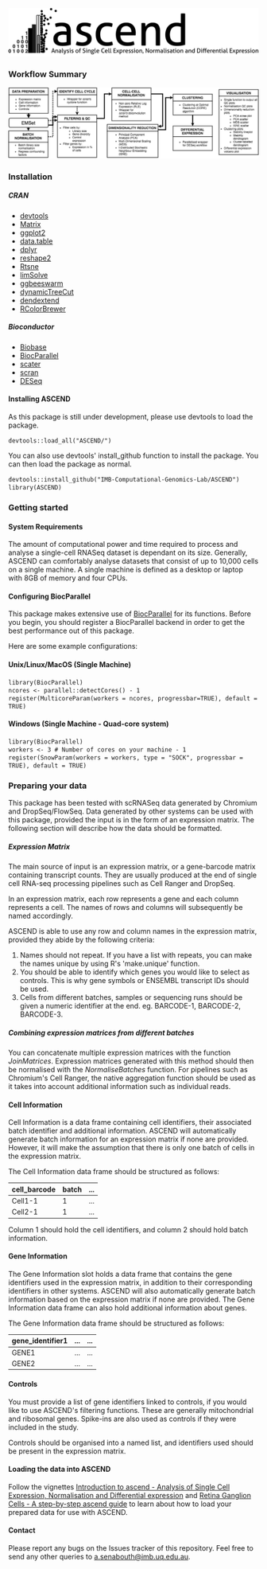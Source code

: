 ![alt text](ascend_banner.png "ascend - Analysis of Single Cell Expression, Normalisation and Differential expression")
### Workflow Summary
![alt text](workflow.png "ascend workflow summary")

### Installation
##### CRAN
* [devtools](https://cran.r-project.org/web/packages/devtools)
* [Matrix](https://cran.r-project.org/web/packages/Matrix)
* [ggplot2](https://cran.r-project.org/web/packages/ggplot2)
* [data.table](https://cran.r-project.org/web/packages/data.table)
* [dplyr](https://cran.r-project.org/web/packages/dplyr)
* [reshape2](https://cran.r-project.org/web/packages/reshape2)
* [Rtsne](https://cran.r-project.org/web/packages/Rtsne)
* [limSolve](https://cran.r-project.org/web/packages/limSolve)
* [ggbeeswarm](https://cran.r-project.org/web/packages/ggbeeswarm)
* [dynamicTreeCut](https://cran.r-project.org/package=dynamicTreeCut)
* [dendextend](https://cran.r-project.org/web/packages/dendextend)
* [RColorBrewer](https://cran.r-project.org/web/packages/RColorBrewer)

##### Bioconductor
* [Biobase](http://bioconductor.org/packages/release/bioc/html/Biobase.html)
* [BiocParallel](http://bioconductor.org/packages/release/bioc/html/BiocParallel.html)
* [scater](http://bioconductor.org/packages/release/bioc/html/scater.html)
* [scran](http://bioconductor.org/packages/release/bioc/html/scran.html)
* [DESeq](http://bioconductor.org/packages/release/bioc/html/DESeq.html)

#### Installing ASCEND
As this package is still under development, please use devtools to load the package.

```{r}
devtools::load_all("ASCEND/")
```

You can also use devtools' install_github function to install the package. You can then load the package as normal.

```{r}
devtools::install_github("IMB-Computational-Genomics-Lab/ASCEND")
library(ASCEND)
```

### Getting started
#### System Requirements
The amount of computational power and time required to process and analyse a single-cell RNASeq dataset is dependant on its size. Generally, ASCEND can comfortably analyse datasets that consist of up to 10,000 cells on a single machine. A single machine is defined as a desktop or laptop with 8GB of memory and four CPUs.

#### Configuring BiocParallel
This package makes extensive use of [BiocParallel](http://bioconductor.org/packages/release/bioc/html/BiocParallel.html) for its functions. Before you begin, you should register a BiocParallel backend in order to get the best performance out of this package.

Here are some example configurations:

#### Unix/Linux/MacOS (Single Machine)
```{r SetupNix}
library(BiocParallel)
ncores <- parallel::detectCores() - 1
register(MulticoreParam(workers = ncores, progressbar=TRUE), default = TRUE)
```

#### Windows (Single Machine - Quad-core system)
```{r SetupWin, eval = FALSE}
library(BiocParallel)
workers <- 3 # Number of cores on your machine - 1
register(SnowParam(workers = workers, type = "SOCK", progressbar = TRUE), default = TRUE)
```

### Preparing your data
This package has been tested with scRNASeq data generated by Chromium and DropSeq/FlowSeq. Data generated by other systems can be used with this package, provided the input is in the form of an expression matrix. The following section will describe how the data should be formatted.

##### Expression Matrix
The main source of input is an expression matrix, or a gene-barcode matrix containing transcript counts. They are usually produced at the end of single cell RNA-seq processing pipelines such as Cell Ranger and DropSeq.

In an expression matrix, each row represents a gene and each column represents a cell. The names of rows and columns will subsequently be named accordingly.

ASCEND is able to use any row and column names in the expression matrix, provided they abide by the following criteria:

1. Names should not repeat. If you have a list with repeats, you can make the names unique by using R's 'make.unique' function.
2. You should be able to identify which genes you would like to select as controls. This is why gene symbols or ENSEMBL transcript IDs should be used.
3. Cells from different batches, samples or sequencing runs should be given a numeric identifier at the end. eg. BARCODE-1, BARCODE-2, BARCODE-3.

##### Combining expression matrices from different batches
You can concatenate multiple expression matrices with the function *JoinMatrices*. Expression matrices generated with this method should then be normalised with the *NormaliseBatches* function. For pipelines such as Chromium's Cell Ranger, the native aggregation function should be used as it takes into account additional information such as individual reads.

#### Cell Information
Cell Information is a data frame containing cell identifiers, their associated batch identifier and additional information. ASCEND will automatically generate batch information for an expression matrix if none are provided. However, it will make the assumption that there is only one batch of cells in the expression matrix.

The Cell Information data frame should be structured as follows:

| cell_barcode | batch | ... |
|--------------|-------|-----|
| Cell1-1      | 1     | ... |
| Cell2-1      | 1     | ... |

Column 1 should hold the cell identifiers, and column 2 should hold batch information.

#### Gene Information
The Gene Information slot holds a data frame that contains the gene identifiers used in the expression matrix, in addition to their corresponding identifiers in other systems. ASCEND will also automatically generate batch information based on the expression matrix if none are provided. The Gene Information data frame can also hold additional information about genes.

The Gene Information data frame should be structured as follows:

| gene_identifier1 | ... | ... |
|------------------|-----|-----|
| GENE1            | ... | ... |
| GENE2            | ... | ... |

#### Controls
You must provide a list of gene identifiers linked to controls, if you would like to use ASCEND's filtering functions. These are generally mitochondrial and ribosomal genes. Spike-ins are also used as controls if they were included in the study.

Controls should be organised into a named list, and identifiers used should be present in the expression matrix.

#### Loading the data into ASCEND
Follow the vignettes [Introduction to ascend - Analysis of Single Cell Expression, Normalisation and Differential expression](vignettes/ascend_Tutorial.Rmd) and [Retina Ganglion Cells - A step-by-step ascend guide](vignettes/RGC_Tutorial.Rmd) to learn about how to load your prepared data for use with ASCEND.

#### Contact
Please report any bugs on the Issues tracker of this repository. Feel free to send any other queries to a.senabouth@imb.uq.edu.au.
